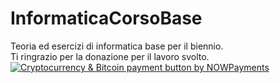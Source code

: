 # InformaticaCorsoBase
Teoria ed esercizi di informatica base per il biennio.  
Ti ringrazio per la donazione per il lavoro svolto.  
<a href="https://nowpayments.io/payment/?iid=5875654550&source=button" target="_blank" rel="noreferrer noopener">
    <img src="https://nowpayments.io/images/embeds/payment-button-white.svg" alt="Cryptocurrency & Bitcoin payment button by NOWPayments">
</a>

